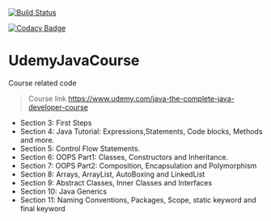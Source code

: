 [![Build Status](https://travis-ci.org/Krishnom/UdemyJavaCourse.svg?branch=master)](https://travis-ci.org/Krishnom/UdemyJavaCourse)

[![Codacy Badge](https://api.codacy.com/project/badge/Grade/658b238e0b8e4ef0905d047ccd5eda7a)](https://www.codacy.com/manual/BalajiTechs/UdemyJavaCourse?utm_source=github.com&amp;utm_medium=referral&amp;utm_content=Krishnom/UdemyJavaCourse&amp;utm_campaign=Badge_Grade)

# UdemyJavaCourse
Course related code 

> Course link
  https://www.udemy.com/java-the-complete-java-developer-course

- Section 3: First Steps
- Section 4: Java Tutorial: Expressions,Statements, Code blocks, Methods  and more.
- Section 5: Control Flow Statements.
- Section 6: OOPS Part1: Classes, Constructors and Inheritance.
- Section 7: OOPS Part2: Composition, Encapsulation and Polymorphism
- Section 8: Arrays, ArrayList, AutoBoxing and LinkedList
- Section 9: Abstract Classes, Inner Classes and Interfaces
- Section 10: Java Generics
- Section 11: Naming Conventions, Packages, Scope, static keyword and final keyword
